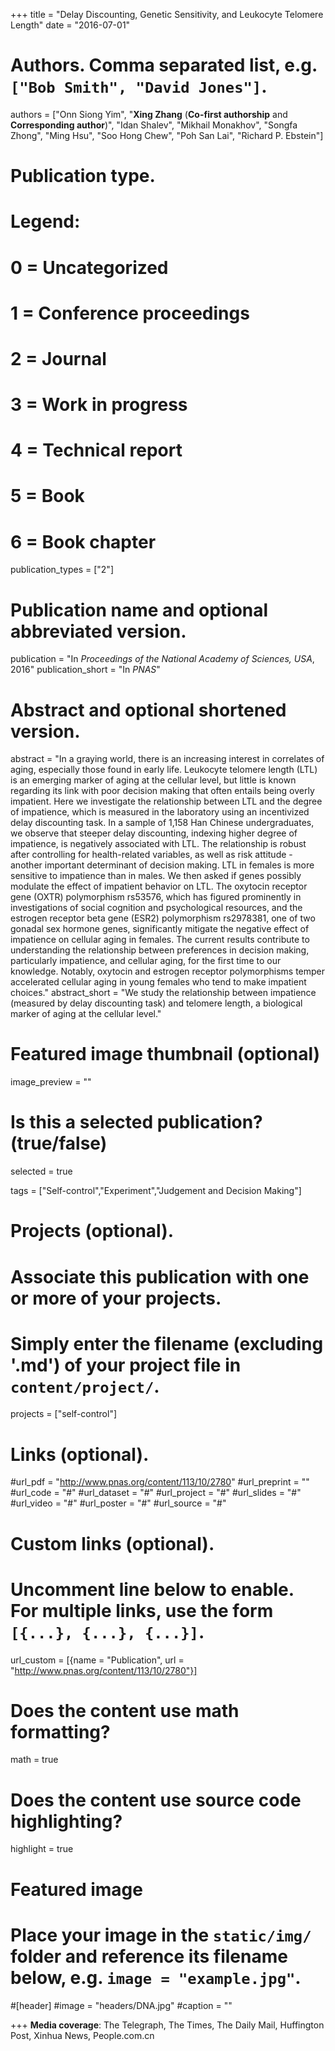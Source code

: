 +++
title = "Delay Discounting, Genetic Sensitivity, and Leukocyte Telomere Length"
date = "2016-07-01"

# Authors. Comma separated list, e.g. `["Bob Smith", "David Jones"]`.
authors = ["Onn Siong Yim", "**Xing Zhang** (**Co-first authorship** and **Corresponding author**)", "Idan Shalev", "Mikhail Monakhov", "Songfa Zhong", "Ming Hsu", "Soo Hong Chew", "Poh San Lai", "Richard P. Ebstein"]

# Publication type.
# Legend:
# 0 = Uncategorized
# 1 = Conference proceedings
# 2 = Journal
# 3 = Work in progress
# 4 = Technical report
# 5 = Book
# 6 = Book chapter
publication_types = ["2"]

# Publication name and optional abbreviated version.
publication = "In *Proceedings of the National Academy of Sciences, USA*, 2016"
publication_short = "In *PNAS*"

# Abstract and optional shortened version.
abstract = "In a graying world, there is an increasing interest in correlates of aging, especially those found in early life. Leukocyte telomere length (LTL) is an emerging marker of aging at the cellular level, but little is known regarding its link with poor decision making that often entails being overly impatient. Here we investigate the relationship between LTL and the degree of impatience, which is measured in the laboratory using an incentivized delay discounting task. In a sample of 1,158 Han Chinese undergraduates, we observe that steeper delay discounting, indexing higher degree of impatience, is negatively associated with LTL. The relationship is robust after controlling for health-related variables, as well as risk attitude - another important determinant of decision making. LTL in females is more sensitive to impatience than in males. We then asked if genes possibly modulate the effect of impatient behavior on LTL. The oxytocin receptor gene (OXTR) polymorphism rs53576, which has figured prominently in investigations of social cognition and psychological resources, and the estrogen receptor beta gene (ESR2) polymorphism rs2978381, one of two gonadal sex hormone genes, significantly mitigate the negative effect of impatience on cellular aging in females. The current results contribute to understanding the relationship between preferences in decision making, particularly impatience, and cellular aging, for the first time to our knowledge. Notably, oxytocin and estrogen receptor polymorphisms temper accelerated cellular aging in young females who tend to make impatient choices."
abstract_short = "We study the relationship between impatience (measured by delay discounting task) and telomere length, a biological marker of aging at the cellular level."

# Featured image thumbnail (optional)
image_preview = ""

# Is this a selected publication? (true/false)
selected = true

tags = ["Self-control","Experiment","Judgement and Decision Making"]

# Projects (optional).
#   Associate this publication with one or more of your projects.
#   Simply enter the filename (excluding '.md') of your project file in `content/project/`.
projects = ["self-control"]

# Links (optional).
#url_pdf = "http://www.pnas.org/content/113/10/2780"
#url_preprint = ""
#url_code = "#"
#url_dataset = "#"
#url_project = "#"
#url_slides = "#"
#url_video = "#"
#url_poster = "#"
#url_source = "#"

# Custom links (optional).
#   Uncomment line below to enable. For multiple links, use the form `[{...}, {...}, {...}]`.
url_custom = [{name = "Publication", url = "http://www.pnas.org/content/113/10/2780"}]

# Does the content use math formatting?
math = true

# Does the content use source code highlighting?
highlight = true

# Featured image
# Place your image in the `static/img/` folder and reference its filename below, e.g. `image = "example.jpg"`.
#[header]
#image = "headers/DNA.jpg"
#caption = ""

+++
**Media coverage**: The Telegraph, The Times, The Daily Mail, Huffington Post, Xinhua News, People.com.cn